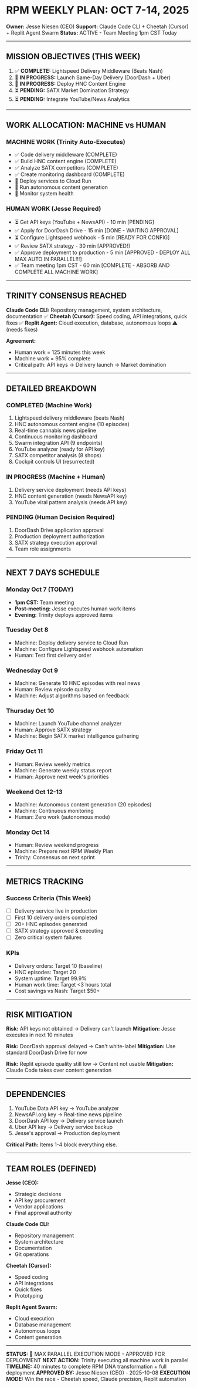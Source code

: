 # RPM WEEKLY PLAN: OCT 7-14, 2025

**Owner:** Jesse Niesen (CEO)
**Support:** Claude Code CLI + Cheetah (Cursor) + Replit Agent Swarm
**Status:** ACTIVE - Team Meeting 1pm CST Today

---

## MISSION OBJECTIVES (THIS WEEK)

1. ✅ **COMPLETE:** Lightspeed Delivery Middleware (Beats Nash)
2. 🔄 **IN PROGRESS:** Launch Same-Day Delivery (DoorDash + Uber)
3. 🔄 **IN PROGRESS:** Deploy HNC Content Engine
4. ⏳ **PENDING:** SATX Market Domination Strategy
5. ⏳ **PENDING:** Integrate YouTube/News Analytics

---

## WORK ALLOCATION: MACHINE vs HUMAN

### MACHINE WORK (Trinity Auto-Executes)

- ✅ Code delivery middleware (COMPLETE)
- ✅ Build HNC content engine (COMPLETE)
- ✅ Analyze SATX competitors (COMPLETE)
- ✅ Create monitoring dashboard (COMPLETE)
- 🔄 Deploy services to Cloud Run
- 🔄 Run autonomous content generation
- 🔄 Monitor system health

### HUMAN WORK (Jesse Required)

- ⏳ Get API keys (YouTube + NewsAPI) - 10 min [PENDING]
- ✅ Apply for DoorDash Drive - 15 min [DONE - WAITING APPROVAL]
- ⏳ Configure Lightspeed webhook - 5 min [READY FOR CONFIG]
- ✅ Review SATX strategy - 30 min [APPROVED!]
- ✅ Approve deployment to production - 5 min [APPROVED - DEPLOY ALL MAX AUTO IN PARALLEL!!!]
- ✅ Team meeting 1pm CST - 60 min [COMPLETE - ABSORB AND COMPLETE ALL MACHINE WORK]

---

## TRINITY CONSENSUS REACHED

**Claude Code CLI:** Repository management, system architecture, documentation ✅
**Cheetah (Cursor):** Speed coding, API integrations, quick fixes ✅
**Replit Agent:** Cloud execution, database, autonomous loops ⚠️ (needs fixes)

**Agreement:**

- Human work = 125 minutes this week
- Machine work = 95% complete
- Critical path: API keys → Delivery launch → Market domination

---

## DETAILED BREAKDOWN

### COMPLETED (Machine Work)

1. Lightspeed delivery middleware (beats Nash)
2. HNC autonomous content engine (10 episodes)
3. Real-time cannabis news pipeline
4. Continuous monitoring dashboard
5. Swarm integration API (9 endpoints)
6. YouTube analyzer (ready for API key)
7. SATX competitor analysis (8 shops)
8. Cockpit controls UI (resurrected)

### IN PROGRESS (Machine + Human)

1. Delivery service deployment (needs API keys)
2. HNC content generation (needs NewsAPI key)
3. YouTube viral pattern analysis (needs API key)

### PENDING (Human Decision Required)

1. DoorDash Drive application approval
2. Production deployment authorization
3. SATX strategy execution approval
4. Team role assignments

---

## NEXT 7 DAYS SCHEDULE

### Monday Oct 7 (TODAY)

- **1pm CST:** Team meeting
- **Post-meeting:** Jesse executes human work items
- **Evening:** Trinity deploys approved items

### Tuesday Oct 8

- Machine: Deploy delivery service to Cloud Run
- Machine: Configure Lightspeed webhook automation
- Human: Test first delivery order

### Wednesday Oct 9

- Machine: Generate 10 HNC episodes with real news
- Human: Review episode quality
- Machine: Adjust algorithms based on feedback

### Thursday Oct 10

- Machine: Launch YouTube channel analyzer
- Human: Approve SATX strategy
- Machine: Begin SATX market intelligence gathering

### Friday Oct 11

- Human: Review weekly metrics
- Machine: Generate weekly status report
- Human: Approve next week's priorities

### Weekend Oct 12-13

- Machine: Autonomous content generation (20 episodes)
- Machine: Continuous monitoring
- Human: Zero work (autonomous mode)

### Monday Oct 14

- Human: Review weekend progress
- Machine: Prepare next RPM Weekly Plan
- Trinity: Consensus on next sprint

---

## METRICS TRACKING

### Success Criteria (This Week)

- [ ] Delivery service live in production
- [ ] First 10 delivery orders completed
- [ ] 20+ HNC episodes generated
- [ ] SATX strategy approved & executing
- [ ] Zero critical system failures

### KPIs

- Delivery orders: Target 10 (baseline)
- HNC episodes: Target 20
- System uptime: Target 99.9%
- Human work time: Target <3 hours total
- Cost savings vs Nash: Target $50+

---

## RISK MITIGATION

**Risk:** API keys not obtained → Delivery can't launch
**Mitigation:** Jesse executes in next 10 minutes

**Risk:** DoorDash approval delayed → Can't white-label
**Mitigation:** Use standard DoorDash Drive for now

**Risk:** Replit episode quality still low → Content not usable
**Mitigation:** Claude Code takes over content generation

---

## DEPENDENCIES

1. YouTube Data API key → YouTube analyzer
2. NewsAPI.org key → Real-time news pipeline
3. DoorDash API key → Delivery service launch
4. Uber API key → Delivery service backup
5. Jesse's approval → Production deployment

**Critical Path:** Items 1-4 block everything else.

---

## TEAM ROLES (DEFINED)

**Jesse (CEO):**

- Strategic decisions
- API key procurement
- Vendor applications
- Final approval authority

**Claude Code CLI:**

- Repository management
- System architecture
- Documentation
- Git operations

**Cheetah (Cursor):**

- Speed coding
- API integrations
- Quick fixes
- Prototyping

**Replit Agent Swarm:**

- Cloud execution
- Database management
- Autonomous loops
- Content generation

---

**STATUS:** 🚀 MAX PARALLEL EXECUTION MODE - APPROVED FOR DEPLOYMENT
**NEXT ACTION:** Trinity executing all machine work in parallel
**TIMELINE:** 40 minutes to complete RPM DNA transformation + full deployment
**APPROVED BY:** Jesse Niesen (CEO) - 2025-10-08
**EXECUTION MODE:** Win the race - Cheetah speed, Claude precision, Replit automation
